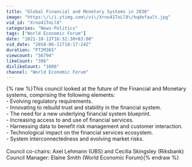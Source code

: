 ```yaml
---
title: "Global Financial and Monetary Systems in 2030"
image: "https:\/\/i.ytimg.com\/vi\/Xrno41ToLl8\/hqdefault.jpg"
vid_id: "Xrno41ToLl8"
categories: "News-Politics"
tags: ["World Economic Forum"]
date: "2021-10-13T16:32:30+03:00"
vid_date: "2018-06-11T18:17:24Z"
duration: "PT2M36S"
viewcount: "56794"
likeCount: "396"
dislikeCount: "1006"
channel: "World Economic Forum"
---
```

{% raw %}This council looked at the future of the Financial and Monetary systems, comprising the following elements: <br />- Evolving regulatory requirements. <br />- Innovating to rebuild trust and stability in the financial system. <br />- The need for a new underlying financial system blueprint. <br />- Increasing access to and use of financial services. <br />- Harnessing data to benefit risk management and customer interaction. <br />- Technological impact on the financial services ecosystem. <br />- System interconnectedness and evolving market risks. <br /> <br />Council co-chairs: Axel Lehmann (UBS) and Cecilia Skingsley (Riksbank)<br />Council Manager: Elaine Smith (World Economic Forum){% endraw %}
